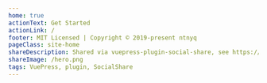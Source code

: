 ```yaml
---
home: true
actionText: Get Started
actionLink: /
footer: MIT Licensed | Copyright © 2019-present ntnyq
pageClass: site-home
shareDescription: Shared via vuepress-plugin-social-share, see https://sns.goyfe.com/ for Detail
shareImage: /hero.png
tags: VuePress, plugin, SocialShare
---
```


<social-share :networks="['twitter', 'facebook', 'qq', 'weibo']" :is-global="false" />
